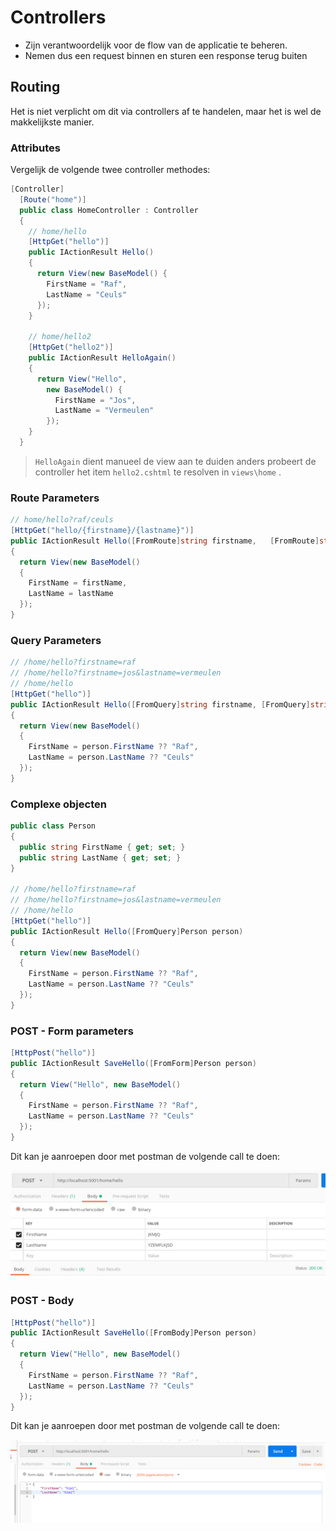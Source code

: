 # Controllers

* Zijn verantwoordelijk voor de flow van de applicatie te beheren.
* Nemen dus een request binnen en sturen een response terug buiten

## Routing

Het is niet verplicht om dit via controllers af te handelen, maar het is wel de makkelijkste manier.


### Attributes

Vergelijk de volgende twee controller methodes:

```cs
[Controller]
  [Route("home")]
  public class HomeController : Controller
  {
    // home/hello
    [HttpGet("hello")]
    public IActionResult Hello()
    {
      return View(new BaseModel() { 
        FirstName = "Raf", 
        LastName = "Ceuls" 
      });
    }

    // home/hello2
    [HttpGet("hello2")]
    public IActionResult HelloAgain()
    {
      return View("Hello", 
        new BaseModel() {
          FirstName = "Jos",
          LastName = "Vermeulen" 
        });
    }
  }
```

> `HelloAgain` dient manueel de view aan te duiden anders probeert de controller het item `hello2.cshtml` te resolven in `views\home` .

### Route Parameters

```cs
// home/hello?raf/ceuls
[HttpGet("hello/{firstname}/{lastname}")]
public IActionResult Hello([FromRoute]string firstname,   [FromRoute]string lastname)
{
  return View(new BaseModel()
  {
    FirstName = firstName,
    LastName = lastName
  });
}
```

### Query Parameters

```cs
// /home/hello?firstname=raf
// /home/hello?firstname=jos&lastname=vermeulen
// /home/hello
[HttpGet("hello")]
public IActionResult Hello([FromQuery]string firstname, [FromQuery]string lastname)
{
  return View(new BaseModel()
  {
    FirstName = person.FirstName ?? "Raf",
    LastName = person.LastName ?? "Ceuls"
  });
}
```

### Complexe objecten

```cs
public class Person
{
  public string FirstName { get; set; }
  public string LastName { get; set; }
}

// /home/hello?firstname=raf
// /home/hello?firstname=jos&lastname=vermeulen
// /home/hello
[HttpGet("hello")]
public IActionResult Hello([FromQuery]Person person)
{
  return View(new BaseModel()
  {
    FirstName = person.FirstName ?? "Raf",
    LastName = person.LastName ?? "Ceuls"
  });
}
```

### POST - Form parameters

```cs
[HttpPost("hello")]
public IActionResult SaveHello([FromForm]Person person)
{
  return View("Hello", new BaseModel()
  {
    FirstName = person.FirstName ?? "Raf",
    LastName = person.LastName ?? "Ceuls"
  });
}
```

Dit kan je aanroepen door met postman de volgende call te doen:

![Postman call met form parameters](img/FormParameter.PNG)

### POST - Body

```cs
[HttpPost("hello")]
public IActionResult SaveHello([FromBody]Person person)
{
  return View("Hello", new BaseModel()
  {
    FirstName = person.FirstName ?? "Raf",
    LastName = person.LastName ?? "Ceuls"
  });
}
```

Dit kan je aanroepen door met postman de volgende call te doen:


![Postman call met body parameters](img/BodyParameter.PNG)
